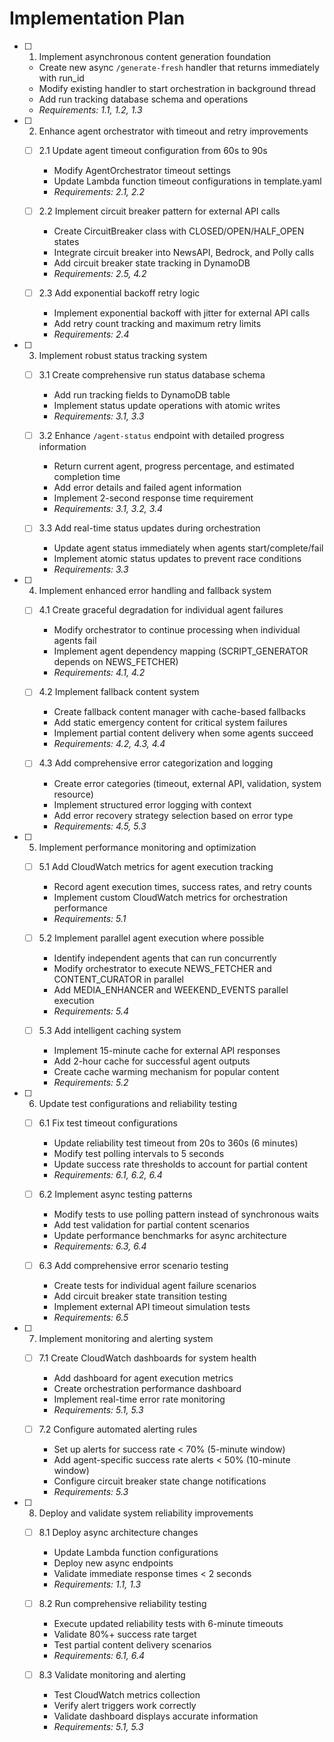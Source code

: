 # Implementation Plan

- [ ] 1. Implement asynchronous content generation foundation
  - Create new async `/generate-fresh` handler that returns immediately with run_id
  - Modify existing handler to start orchestration in background thread
  - Add run tracking database schema and operations
  - _Requirements: 1.1, 1.2, 1.3_

- [ ] 2. Enhance agent orchestrator with timeout and retry improvements
  - [ ] 2.1 Update agent timeout configuration from 60s to 90s
    - Modify AgentOrchestrator timeout settings
    - Update Lambda function timeout configurations in template.yaml
    - _Requirements: 2.1, 2.2_
  
  - [ ] 2.2 Implement circuit breaker pattern for external API calls
    - Create CircuitBreaker class with CLOSED/OPEN/HALF_OPEN states
    - Integrate circuit breaker into NewsAPI, Bedrock, and Polly calls
    - Add circuit breaker state tracking in DynamoDB
    - _Requirements: 2.5, 4.2_
  
  - [ ] 2.3 Add exponential backoff retry logic
    - Implement exponential backoff with jitter for external API calls
    - Add retry count tracking and maximum retry limits
    - _Requirements: 2.4_

- [ ] 3. Implement robust status tracking system
  - [ ] 3.1 Create comprehensive run status database schema
    - Add run tracking fields to DynamoDB table
    - Implement status update operations with atomic writes
    - _Requirements: 3.1, 3.3_
  
  - [ ] 3.2 Enhance `/agent-status` endpoint with detailed progress information
    - Return current agent, progress percentage, and estimated completion time
    - Add error details and failed agent information
    - Implement 2-second response time requirement
    - _Requirements: 3.1, 3.2, 3.4_
  
  - [ ] 3.3 Add real-time status updates during orchestration
    - Update agent status immediately when agents start/complete/fail
    - Implement atomic status updates to prevent race conditions
    - _Requirements: 3.3_

- [ ] 4. Implement enhanced error handling and fallback system
  - [ ] 4.1 Create graceful degradation for individual agent failures
    - Modify orchestrator to continue processing when individual agents fail
    - Implement agent dependency mapping (SCRIPT_GENERATOR depends on NEWS_FETCHER)
    - _Requirements: 4.1, 4.2_
  
  - [ ] 4.2 Implement fallback content system
    - Create fallback content manager with cache-based fallbacks
    - Add static emergency content for critical system failures
    - Implement partial content delivery when some agents succeed
    - _Requirements: 4.2, 4.3, 4.4_
  
  - [ ] 4.3 Add comprehensive error categorization and logging
    - Create error categories (timeout, external API, validation, system resource)
    - Implement structured error logging with context
    - Add error recovery strategy selection based on error type
    - _Requirements: 4.5, 5.3_

- [ ] 5. Implement performance monitoring and optimization
  - [ ] 5.1 Add CloudWatch metrics for agent execution tracking
    - Record agent execution times, success rates, and retry counts
    - Implement custom CloudWatch metrics for orchestration performance
    - _Requirements: 5.1_
  
  - [ ] 5.2 Implement parallel agent execution where possible
    - Identify independent agents that can run concurrently
    - Modify orchestrator to execute NEWS_FETCHER and CONTENT_CURATOR in parallel
    - Add MEDIA_ENHANCER and WEEKEND_EVENTS parallel execution
    - _Requirements: 5.4_
  
  - [ ] 5.3 Add intelligent caching system
    - Implement 15-minute cache for external API responses
    - Add 2-hour cache for successful agent outputs
    - Create cache warming mechanism for popular content
    - _Requirements: 5.2_

- [ ] 6. Update test configurations and reliability testing
  - [ ] 6.1 Fix test timeout configurations
    - Update reliability test timeout from 20s to 360s (6 minutes)
    - Modify test polling intervals to 5 seconds
    - Update success rate thresholds to account for partial content
    - _Requirements: 6.1, 6.2, 6.4_
  
  - [ ] 6.2 Implement async testing patterns
    - Modify tests to use polling pattern instead of synchronous waits
    - Add test validation for partial content scenarios
    - Update performance benchmarks for async architecture
    - _Requirements: 6.3, 6.4_
  
  - [ ] 6.3 Add comprehensive error scenario testing
    - Create tests for individual agent failure scenarios
    - Add circuit breaker state transition testing
    - Implement external API timeout simulation tests
    - _Requirements: 6.5_

- [ ] 7. Implement monitoring and alerting system
  - [ ] 7.1 Create CloudWatch dashboards for system health
    - Add dashboard for agent execution metrics
    - Create orchestration performance dashboard
    - Implement real-time error rate monitoring
    - _Requirements: 5.1, 5.3_
  
  - [ ] 7.2 Configure automated alerting rules
    - Set up alerts for success rate < 70% (5-minute window)
    - Add agent-specific success rate alerts < 50% (10-minute window)
    - Configure circuit breaker state change notifications
    - _Requirements: 5.3_

- [ ] 8. Deploy and validate system reliability improvements
  - [ ] 8.1 Deploy async architecture changes
    - Update Lambda function configurations
    - Deploy new async endpoints
    - Validate immediate response times < 2 seconds
    - _Requirements: 1.1, 1.3_
  
  - [ ] 8.2 Run comprehensive reliability testing
    - Execute updated reliability tests with 6-minute timeouts
    - Validate 80%+ success rate target
    - Test partial content delivery scenarios
    - _Requirements: 6.1, 6.4_
  
  - [ ] 8.3 Validate monitoring and alerting
    - Test CloudWatch metrics collection
    - Verify alert triggers work correctly
    - Validate dashboard displays accurate information
    - _Requirements: 5.1, 5.3_